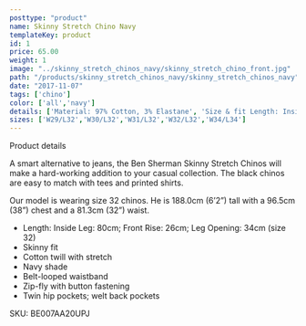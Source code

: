 ```yaml
---
posttype: "product"
name: Skinny Stretch Chino Navy
templateKey: product
id: 1
price: 65.00
weight: 1
image: "../skinny_stretch_chinos_navy/skinny_stretch_chino_front.jpg"
path: "/products/skinny_stretch_chinos_navy/skinny_stretch_chinos_navy"
date: "2017-11-07"
tags: ['chino']
color: ['all','navy']
details: ['Material: 97% Cotton, 3% Elastane', 'Size & fit Length: Inside Leg: 80cm Front Rise: 26cm Leg Opening: 34cm (size 32)','Care Cold hand or machine wash.']
sizes: ['W29/L32','W30/L32','W31/L32','W32/L32','W34/L34']
---
```


<!-- ![alt text](/products/black_100_polo/black_100_polo.jpg) -->




Product details

A smart alternative to jeans, the Ben Sherman Skinny Stretch Chinos will make a hard-working addition to your casual collection. The black chinos are easy to match with tees and printed shirts.

Our model is wearing size 32 chinos. He is 188.0cm (6’2”) tall with a 96.5cm (38”) chest and a 81.3cm (32”) waist.

- Length: Inside Leg: 80cm; Front Rise: 26cm; Leg Opening: 34cm (size 32)
- Skinny fit
- Cotton twill with stretch
- Navy shade
- Belt-looped waistband
- Zip-fly with button fastening
- Twin hip pockets; welt back pockets

SKU: BE007AA20UPJ



